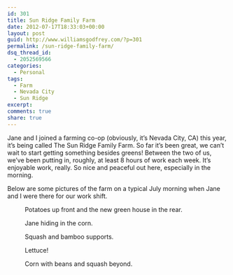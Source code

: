```yaml
---
id: 301
title: Sun Ridge Family Farm
date: 2012-07-17T18:33:03+00:00
layout: post
guid: http://www.williamsgodfrey.com/?p=301
permalink: /sun-ridge-family-farm/
dsq_thread_id:
  - 2052569566
categories:
  - Personal
tags:
  - Farm
  - Nevada City
  - Sun Ridge
excerpt: 
comments: true
share: true
---
```

<p style="text-align: left;">
  Jane and I joined a farming co-op (obviously, it&#8217;s Nevada City, CA) this year, it&#8217;s being called The Sun Ridge Family Farm. So far it&#8217;s been great, we can&#8217;t wait to start getting something besides greens! Between the two of us, we&#8217;ve been putting in, roughly, at least 8 hours of work each week. It&#8217;s enjoyable work, really. So nice and peaceful out here, especially in the morning.
</p>

<p style="text-align: left;">
  Below are some pictures of the farm on a typical July morning when Jane and I were there for our work shift.
</p>

<p style="text-align: left;">
</p>

<figure>
  <a href="{{ site.url }}/images/20120717_071954_HDR.jpg" ></a>
  <figcaption>Potatoes up front and the new green house in the rear.</figcaption>
</figure>

<figure>
  <a href="{{ site.url }}/images/20120717_072112_HDR.jpg" ></a>
  <figcaption>Jane hiding in the corn.</figcaption>
</figure>

<figure>
  <a href="{{ site.url }}/images/20120717_071945_HDR.jpg" ></a>
  <figcaption>Squash and bamboo supports.</figcaption>
</figure>

<figure>
  <a href="{{ site.url }}/images/20120717_071918_HDR.jpg" ></a>
  <figcaption>Lettuce!</figcaption>
</figure>

<figure>
  <a href="{{ site.url }}/images/20120717_071831_HDR.jpg" ></a>
  <figcaption>Corn with beans and squash beyond.</figcaption>
</figure>
